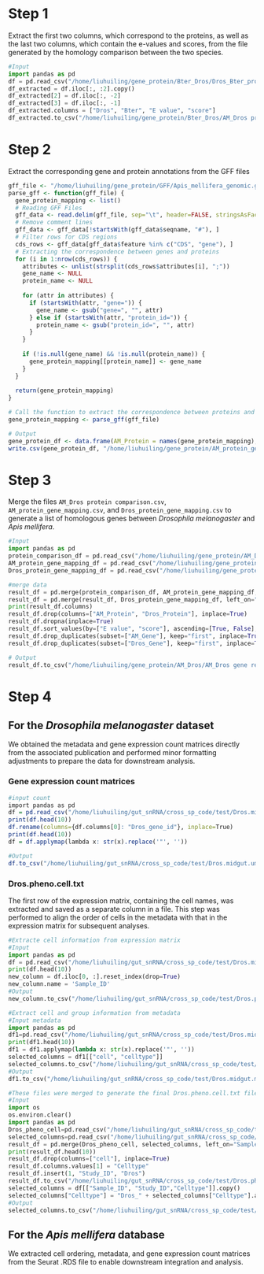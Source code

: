# Step 1
Extract the first two columns, which correspond to the proteins, as well as the last two columns, which contain the e-values and scores, from the file generated by the homology comparison between the two species.
```python
#Input
import pandas as pd
df = pd.read_csv("/home/liuhuiling/gene_protein/Bter_Dros/Dros_Bter_protein.txt", delimiter="\t", header=None)
df_extracted = df.iloc[:, :2].copy() 
df_extracted[2] = df.iloc[:, -2] 
df_extracted[3] = df.iloc[:, -1]
df_extracted.columns = ["Dros", "Bter", "E value", "score"]
df_extracted.to_csv("/home/liuhuiling/gene_protein/Bter_Dros/AM_Dros protein comparison.csv", index=False)
```
# Step 2
Extract the corresponding gene and protein annotations from the GFF files
```R
gff_file <- "/home/liuhuiling/gene_protein/GFF/Apis_mellifera_genomic.gff"
parse_gff <- function(gff_file) {
  gene_protein_mapping <- list()
  # Reading GFF Files
  gff_data <- read.delim(gff_file, sep="\t", header=FALSE, stringsAsFactors=FALSE,col.names=c("seqname", "source", "feature", "start", "end", "score", "strand", "frame", "attributes"))
  # Remove comment lines
  gff_data <- gff_data[!startsWith(gff_data$seqname, "#"), ]
  # Filter rows for CDS regions
  cds_rows <- gff_data[gff_data$feature %in% c("CDS", "gene"), ]
  # Extracting the correspondence between genes and proteins
  for (i in 1:nrow(cds_rows)) {
    attributes <- unlist(strsplit(cds_rows$attributes[i], ";"))
    gene_name <- NULL
    protein_name <- NULL
    
    for (attr in attributes) {
      if (startsWith(attr, "gene=")) {
        gene_name <- gsub("gene=", "", attr)
      } else if (startsWith(attr, "protein_id=")) {
        protein_name <- gsub("protein_id=", "", attr)
      }
    }
    
    if (!is.null(gene_name) && !is.null(protein_name)) {
      gene_protein_mapping[[protein_name]] <- gene_name
    }
  }
  
  return(gene_protein_mapping)
}

# Call the function to extract the correspondence between proteins and genes
gene_protein_mapping <- parse_gff(gff_file)

# Output
gene_protein_df <- data.frame(AM_Protein = names(gene_protein_mapping),AM_Gene = unlist(gene_protein_mapping))
write.csv(gene_protein_df, "/home/liuhuiling/gene_protein/AM_protein_gene_mapping.csv", row.names=FALSE)
```
# Step 3
Merge the files `AM_Dros protein comparison.csv`, `AM_protein_gene_mapping.csv`, and `Dros_protein_gene_mapping.csv` to generate a list of homologous genes between *Drosophila melanogaster* and *Apis mellifera*.
```python
#Input
import pandas as pd
protein_comparison_df = pd.read_csv("/home/liuhuiling/gene_protein/AM_Dros/AM_Dros protein comparison.csv")
AM_protein_gene_mapping_df = pd.read_csv("/home/liuhuiling/gene_protein/AM_protein_gene_mapping.csv")
Dros_protein_gene_mapping_df = pd.read_csv("/home/liuhuiling/gene_protein/Dros_protein_gene_mapping.csv")

#merge data
result_df = pd.merge(protein_comparison_df, AM_protein_gene_mapping_df, left_on="AM", right_on="AM_Protein", how="left")
result_df = pd.merge(result_df, Dros_protein_gene_mapping_df, left_on="Dros", right_on="Dros_Protein", how="left")
print(result_df.columns)
result_df.drop(columns=["AM_Protein", "Dros_Protein"], inplace=True)
result_df.dropna(inplace=True)
result_df.sort_values(by=["E value", "score"], ascending=[True, False], inplace=True)
result_df.drop_duplicates(subset=["AM_Gene"], keep="first", inplace=True)
result_df.drop_duplicates(subset=["Dros_Gene"], keep="first", inplace=True)

# Output
result_df.to_csv("/home/liuhuiling/gene_protein/AM_Dros/AM_Dros gene result.csv", index=False)
```
# Step 4
## For the *Drosophila melanogaster* dataset
We obtained the metadata and gene expression count matrices directly from the associated publication and performed minor formatting adjustments to prepare the data for downstream analysis.
### Gene expression count matrices
```R
#input count
import pandas as pd
df = pd.read_csv("/home/liuhuiling/gut_snRNA/cross_sp_code/test/Dros.midgut.umi.geneMatrix.txt", delimiter="\t", header=0)
print(df.head(10))
df.rename(columns={df.columns[0]: "Dros_gene_id"}, inplace=True)
print(df.head(10))
df = df.applymap(lambda x: str(x).replace('"', ''))

#Output
df.to_csv("/home/liuhuiling/gut_snRNA/cross_sp_code/test/Dros.midgut.umi.geneMatrix.txt", sep="\t", header=True,index=False)
```
### Dros.pheno.cell.txt
The first row of the expression matrix, containing the cell names, was extracted and saved as a separate column in a file. This step was performed to align the order of cells in the metadata with that in the expression matrix for subsequent analyses.
```python
#Extracte cell information from expression matrix
#Input
import pandas as pd
df = pd.read_csv("/home/liuhuiling/gut_snRNA/cross_sp_code/test/Dros.midgut.umi.geneMatrix.txt", delimiter="\t", header=None)
print(df.head(10))
new_column = df.iloc[0, :].reset_index(drop=True)
new_column.name = 'Sample_ID'
#Output
new_column.to_csv("/home/liuhuiling/gut_snRNA/cross_sp_code/test/Dros.pheno.cell.txt", sep="\t", index=False)

#Extract cell and group information from metadata
#Input metadata
import pandas as pd
df1=pd.read_csv("/home/liuhuiling/gut_snRNA/cross_sp_code/test/Dros.midgut.metadata.txt", delimiter=",", header=0)
print(df1.head(10))
df1 = df1.applymap(lambda x: str(x).replace('"', ''))
selected_columns = df1[["cell", "celltype"]]
selected_columns.to_csv("/home/liuhuiling/gut_snRNA/cross_sp_code/test/selected_columns.txt", sep="\t", index=False)
#Output
df1.to_csv("/home/liuhuiling/gut_snRNA/cross_sp_code/test/Dros.midgut.metadata.txt", sep="\t", index=False)

#These files were merged to generate the final Dros.pheno.cell.txt file.
#Input
import os
os.environ.clear()
import pandas as pd
Dros_pheno_cell=pd.read_csv("/home/liuhuiling/gut_snRNA/cross_sp_code/test/Dros.pheno.cell.txt", delimiter="\t", header=0)
selected_columns=pd.read_csv("/home/liuhuiling/gut_snRNA/cross_sp_code/test/selected_columns.txt", delimiter="\t", header=0)
result_df = pd.merge(Dros_pheno_cell, selected_columns, left_on="Sample_ID", right_on="cell", how="left")
print(result_df.head(10))
result_df.drop(columns=["cell"], inplace=True)
result_df.columns.values[1] = "Celltype"
result_df.insert(1, "Study_ID", "Dros")
result_df.to_csv("/home/liuhuiling/gut_snRNA/cross_sp_code/test/Dros.pheno.cell.txt", sep="\t", index=False)
selected_columns = df[["Sample_ID", "Study_ID","Celltype"]].copy()
selected_columns["Celltype"] = "Dros_" + selected_columns["Celltype"].astype(str)
#Output
selected_columns.to_csv("/home/liuhuiling/gut_snRNA/cross_sp_code/test/Dros.pheno.cell.txt", sep="\t", index=False)
```
## For the *Apis mellifera* database
We extracted cell ordering, metadata, and gene expression count matrices from the Seurat .RDS file to enable downstream integration and analysis.

